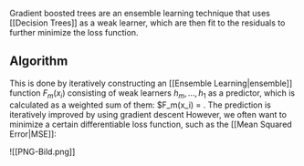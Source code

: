Gradient boosted trees are an ensemble learning technique that uses [[Decision Trees]] as a weak learner, which are then fit to the residuals to further minimize the loss function.

## Algorithm 
This is done by iteratively constructing an [[Ensemble Learning|ensemble]] function  $F_{m}(x_i)$ consisting of weak learners $h_m, …, h_1$ as a predictor, which is calculated as a weighted sum of them: $F_m(x_i) = . The prediction is iteratively improved by using gradient descent 
However, we often want to minimize a certain differentiable loss function, such as the [[Mean Squared Error|MSE]]:


![[PNG-Bild.png]]
